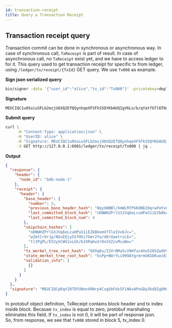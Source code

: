```yaml
---
id: transaction-receipt
title: Query a Transaction Receipt
---
```


## Transaction receipt query
Transaction commit can be done in synchronous or asynchronous way. In case of synchronous call, `TxReceipt` is part of result. In case of asynchronous call, no `TxReceipt` exist yet, and we have to access ledger to for it.
This query used to get transaction receipt for specific tx from ledger, using `/ledger/tx/receipt/{TxId}` GET query. 
We use `Tx000` as example.

**Sign json serialized query**
```sh
bin/signer -data '{"user_id":"alice","tx_id":"Tx000"}' -privatekey=deployment/sample/crypto/alice/alice.key
```

**Signature**
```
MEUCIQC1u0SoiuSFLb2mzjU6XQ2EfQQynhqeXFSFkS5QYKbAUQIgV6Lo/b/qYatfO7l6TOolQD9HOBI+PkyptKor68GA8bE=
```

**Submit query**
```sh
curl \
     -H "Content-Type: application/json" \
     -H "UserID: alice" \
     -H "Signature: MEUCIQC1u0SoiuSFLb2mzjU6XQ2EfQQynhqeXFSFkS5QYKbAUQIgV6Lo/b/qYatfO7l6TOolQD9HOBI+PkyptKor68GA8bE=" \
     -X GET http://127.0.0.1:6001/ledger/tx/receipt/Tx000 | jq .
```

**Output**
```json
{
  "response": {
    "header": {
      "node_id": "bdb-node-1"
    },
    "receipt": {
      "header": {
        "base_header": {
          "number": 5,
          "previous_base_header_hash": "NqyVWNBl/XmWLM7PkK8NbI0qrwFmYvGHSTc03vj/zus=",
          "last_committed_block_hash": "nDNWHZPrlG3JVq6eLcuHPaS1iEZkBkemV7IleIVx6Jc=",
          "last_committed_block_num": 4
        },
        "skipchain_hashes": [
          "nDNWHZPrlG3JVq6eLcuHPaS1iEZkBkemV7IleIVx6Jc=",
          "wZmtCr8rJp/NGsEDjySSfHhi7Omr2Yw/d8rUaetrzLE=",
          "tl3PgPL/E52yhCWG1vLGk/bJXRqhw3rDxSXZzvMcuWo="
        ],
        "tx_merkel_tree_root_hash": "UXXqKu/I2Vr0Ma5cV9Hfun4Xo5285ZwdV9jcKspTnJo=",
        "state_merkel_tree_root_hash": "ksPp+NOrYLi909AYgrmrmGN1DKuez8ItpRJeLFpWy9g=",
        "validation_info": [
          {}
        ]
      }
    }
  },
  "signature": "MEUCIQCpRqtZ0TDFUNonkRNrp4CzgkbFds5FiN6vAPoGDp3kdQIgbMo4xec6LYhg1ji+HhG12xho2qbfDWfWa7DPp31d5HI="
}
```

In protobuf object definition, TxReceipt contains block header and tx index inside block. Because `tx_index` is equal to zero, protobuf marshaling eliminates this field. If `tx_index` is not 0, it will be part of response json.  
So, from response, we see that `Tx000` stored in block 5, tx_index 0.


